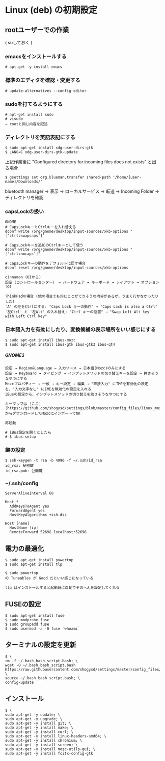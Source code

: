 # Linux (deb) の初期設定

## rootユーザーでの作業
( suしておく )

### emacsをインストールする
```
# apt-get -y install emacs
```

### 標準のエディタを確認・変更する
```
# update-alternatives --config editor
```

### sudoを打てるようにする
```
# apt-get install sudo
# visudo
→ rootと同じ内容を記述
```

### ディレクトリを英語表記にする
```
$ sudo apt-get install xdg-user-dirs-gtk
$ LANG=C xdg-user-dirs-gtk-update
```
上記作業後に "Configured directory for incoming files does not exists" と出る場合
```
$ gsettings set org.blueman.transfer shared-path '/home/[user-name]/Downloads/'
```
bluetooth manager → 表示 → ローカルサービス → 転送 → Incoming Folder → ディレクトリを確認

### capsLockの扱い
```
GNOME
# CapsLockキーとCtrlキーを入れ替える
dconf write /org/gnome/desktop/input-sources/xkb-options "['ctrl:swapcaps']"

# CapsLockキーを追加のCtrlキーとして使う
dconf write /org/gnome/desktop/input-sources/xkb-options "['ctrl:nocaps']"

# CapsLockキーの動作をデフォルトに戻す場合
dconf reset /org/gnome/desktop/input-sources/xkb-options
```
```
cinnamon (UIから)
設定（コントロールセンター） → ハードウェア → キーボード → レイアウト → オプション(O)

ThinkPadの場合 (他の項目でも同じことができそうな内容があるが、うまく行かなかったりした)
'A' の左をCtrlにする: "Caps Lock キーの動作" → "Caps Lock is also a Ctrl"
'左Ctrl' と '左Alt' の入れ替え: "Ctrl キーの位置" → "Swap Left Alt key with Left Ctrl key"

```

### 日本語入力を有効にしたり、変換候補の表示場所をいい感じにする
```
$ sudo apt-get install ibus-mozc
$ sudo apt-get install ibus-gtk ibus-gtk3 ibus-qt4
```

##### GNOME3
```
設定 → Region&Language → 入力ソース → 日本語(Mozc)のみにする
設定 → Keyboard → タイピング → インプットメソッドの切り替えキーを設定 → 押さそうなやつにする
Mozcプロパティー → 一般 → キー設定 → 編集 → "直接入力" にIMEを有効化の設定を、"入力文字なし" にIMEを無効化の設定を入れる
iBusの設定から、インプットメソッドの切り替えを幼さそうなやつにする

キーマップは [ここ](https://github.com/shogysd/settings/blob/master/config_files/linux_mozc_keymap.txt) からダウンロードしてMozcにインポートでOK

再起動

# iBus設定を開くとしたら
# $ ibus-setup
```

### 鍵の設定
```
$ ssh-keygen -t rsa -b 4096 -f ~/.ssh/id_rsa
id_rsa: 秘密鍵
id_rsa.pub: 公開鍵
```

### ~/.ssh/config
```
ServerAliveInterval 60

Host *
  AddKeysToAgent yes
  ForwardAgent yes
  HostKeyAlgorithms +ssh-dss
```
```
Host [name]
  HostName [ip]
  RemoteForward 52698 localhost:52698
```

## 電力の最適化
```
$ sudo apt-get install powertop
$ sudo apt-get install tlp
```
```
$ sudo powertop
の Tuneables が Good だといい感じになっている

tlp はインストールすると起動時に自動でそのへんを設定してくれる
```

## FUSEの設定
```
$ sudo apt-get install fuse
$ sudo modprobe fuse
$ sudo groupadd fuse
$ sudo usermod -a -G fuse `whoami`
```

## ターミナルの設定を更新
```
$ \
rm -f ~/.bash_bash_script.bash; \
wget -O ~/.bash_bash_script.bash https://raw.githubusercontent.com/shogysd/settings/master/config_files/bash_script.bash; \
source ~/.bash_bash_script.bash; \
config-update
```

## インストール
```
$ \
sudo apt-get -y update; \
sudo apt-get -y upgrade; \
sudo apt-get -y install git; \
sudo apt-get -y install make; \
sudo apt-get -y install curl; \
sudo apt-get -y install linux-headers-amd64; \
sudo apt-get -y install chromium; \
sudo apt-get -y install screen; \
sudo apt-get -y install mozc-utils-gui; \
sudo apt-get -y install fcitx-config-gtk
```
